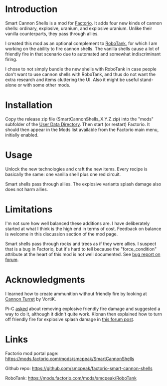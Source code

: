 Introduction
============
Smart Cannon Shells is a mod for [Factorio](https://wiki.factorio.com/).  It adds
four new kinds of cannon shells: ordinary, explosive, uranium, and explosive
uranium.  Unlike their vanilla counterparts, they pass through allies.

I created this mod as an optional complement to [RoboTank](https://mods.factorio.com/mods/smcpeak/RoboTank),
for which I am working on the ability to fire cannon shells.  The vanilla
shells cause a lot of friendly fire in that scenario due to automated and
somewhat indiscriminant firing.

I chose to not simply bundle the new shells with RoboTank in case
people don't want to use cannon shells with RoboTank, and thus do not
want the extra research and items cluttering the UI.  Also it might be
useful stand-alone or with some other mods.

Installation
============
Copy the release zip file (SmartCannonShells_X.Y.Z.zip) into the "mods" subfolder
of the [User Data Directory](https://wiki.factorio.com/Application_directory#User_Data_directory).
Then start (or restart) Factorio.  It should then appear in the Mods
list available from the Factorio main menu, initially enabled.

Usage
=====
Unlock the new technologies and craft the new items.  Every recipe is
basically the same: one vanilla shell plus one red circuit.

Smart shells pass through allies.  The explosive variants splash damage
also does not harm allies.

Limitations
===========
I'm not sure how well balanced these additions are.  I have deliberately
started at what I think is the high end in terms of cost.  Feedback on
balance is welcome in this discussion section of the mod page.

Smart shells pass through rocks and trees as if they were allies.  I suspect
that is a bug in Factorio, but it's hard to tell because the "force_condition"
attribute at the heart of this mod is not well documented.  See
[bug report on forum](https://forums.factorio.com/viewtopic.php?f=7&t=69742).

Acknowledgments
===============
I learned how to create ammunition without friendly fire by looking at
[Cannon Turret](https://mods.factorio.com/mod/vtk-cannon-turret) by VortiK.

Pi-C
[asked](https://mods.factorio.com/mod/SmartCannonShells/discussion/5e56381600922b000d06bd1a)
about removing explosive friendly fire damage and suggested a way to do
it, although it didn't quite work.  Klonan then explained how to turn
off friendly fire for explosive splash damage in [this forum
post](https://forums.factorio.com/viewtopic.php?p=484967#p484967).

Links
=====
Factorio mod portal page: https://mods.factorio.com/mods/smcpeak/SmartCannonShells

Github repo: https://github.com/smcpeak/factorio-smart-cannon-shells

RoboTank: https://mods.factorio.com/mods/smcpeak/RoboTank
